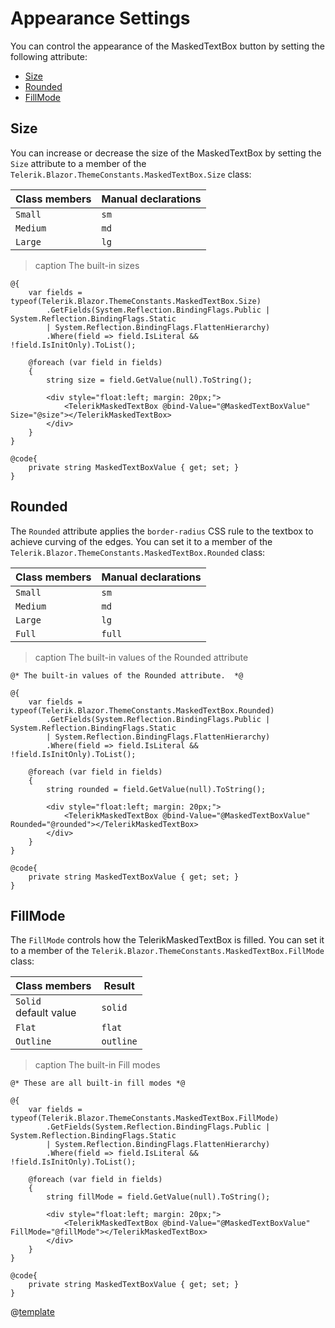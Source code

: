 
# Appearance Settings

You can control the appearance of the MaskedTextBox button by setting the following attribute:

* [Size](#size)
* [Rounded](#rounded)
* [FillMode](#fillmode)

## Size

You can increase or decrease the size of the MaskedTextBox by setting the `Size` attribute to a member of the `Telerik.Blazor.ThemeConstants.MaskedTextBox.Size` class:

| Class members | Manual declarations |
|------------|--------|
|`Small` |`sm`|
|`Medium`|`md`|
|`Large`|`lg`|

>caption The built-in sizes

````RAZOR
@{
    var fields = typeof(Telerik.Blazor.ThemeConstants.MaskedTextBox.Size)
        .GetFields(System.Reflection.BindingFlags.Public | System.Reflection.BindingFlags.Static
        | System.Reflection.BindingFlags.FlattenHierarchy)
        .Where(field => field.IsLiteral && !field.IsInitOnly).ToList();

    @foreach (var field in fields)
    {
        string size = field.GetValue(null).ToString();
        
        <div style="float:left; margin: 20px;">
            <TelerikMaskedTextBox @bind-Value="@MaskedTextBoxValue" Size="@size"></TelerikMaskedTextBox>
        </div>
    }
}

@code{
    private string MaskedTextBoxValue { get; set; }
}
````

## Rounded

The `Rounded` attribute applies the `border-radius` CSS rule to the textbox to achieve curving of the edges. You can set it to a member of the `Telerik.Blazor.ThemeConstants.MaskedTextBox.Rounded` class:

| Class members | Manual declarations |
|------------|--------|
|`Small` |`sm`|
|`Medium`|`md`|
|`Large`|`lg`|
|`Full`|`full`|

>caption The built-in values of the Rounded attribute

````RAZOR
@* The built-in values of the Rounded attribute.  *@

@{
    var fields = typeof(Telerik.Blazor.ThemeConstants.MaskedTextBox.Rounded)
        .GetFields(System.Reflection.BindingFlags.Public | System.Reflection.BindingFlags.Static
        | System.Reflection.BindingFlags.FlattenHierarchy)
        .Where(field => field.IsLiteral && !field.IsInitOnly).ToList();

    @foreach (var field in fields)
    {
        string rounded = field.GetValue(null).ToString();
        
        <div style="float:left; margin: 20px;">
            <TelerikMaskedTextBox @bind-Value="@MaskedTextBoxValue" Rounded="@rounded"></TelerikMaskedTextBox>
        </div>
    }
}

@code{
    private string MaskedTextBoxValue { get; set; }
}
````

## FillMode

The `FillMode` controls how the TelerikMaskedTextBox is filled. You can set it to a member of the `Telerik.Blazor.ThemeConstants.MaskedTextBox.FillMode` class:

| Class members | Result |
|------------|--------|
|`Solid` <br /> default value|`solid`|
|`Flat`|`flat`|
|`Outline`|`outline`|

>caption The built-in Fill modes

````RAZOR
@* These are all built-in fill modes *@

@{
    var fields = typeof(Telerik.Blazor.ThemeConstants.MaskedTextBox.FillMode)
        .GetFields(System.Reflection.BindingFlags.Public | System.Reflection.BindingFlags.Static
        | System.Reflection.BindingFlags.FlattenHierarchy)
        .Where(field => field.IsLiteral && !field.IsInitOnly).ToList();

    @foreach (var field in fields)
    {
        string fillMode = field.GetValue(null).ToString();
        
        <div style="float:left; margin: 20px;">
            <TelerikMaskedTextBox @bind-Value="@MaskedTextBoxValue" FillMode="@fillMode"></TelerikMaskedTextBox>
        </div>
    }
}

@code{
    private string MaskedTextBoxValue { get; set; }
}
````

@[template](/_contentTemplates/common/themebuilder-section.md#appearance-themebuilder)
